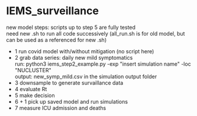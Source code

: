 
# IEMS_surveillance

new model steps:
scripts up to step 5 are fully tested  
need new .sh to run all code successively (all_run.sh is for old model, but can be used as a referenced for new .sh)   

- 1 run covid model with/without mitigation (no script here)
- 2 grab data series: daily new mild symptomatics  
run: python3 iems_step2_example.py -exp "insert simulation name" -loc "NUCLUSTER"  
output: new_symp_mild.csv in the simulation output folder
- 3 downsample to generate survaillance data
- 4 evaluate Rt
- 5 make decision
- 6 + 1 pick up saved model and run simulations
- 7 measure ICU admission and deaths
